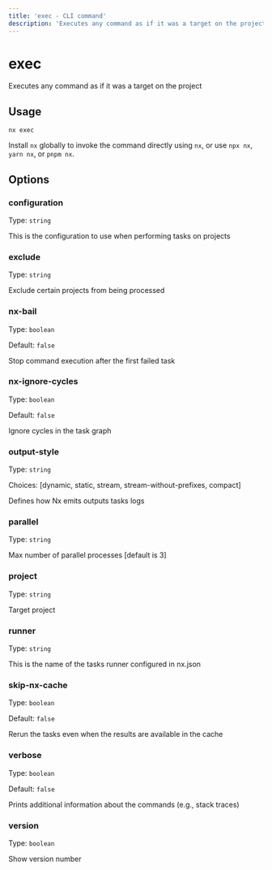 ```yaml
---
title: 'exec - CLI command'
description: 'Executes any command as if it was a target on the project'
---
```


# exec

Executes any command as if it was a target on the project

## Usage

```shell
nx exec
```

Install `nx` globally to invoke the command directly using `nx`, or use `npx nx`, `yarn nx`, or `pnpm nx`.

## Options

### configuration

Type: `string`

This is the configuration to use when performing tasks on projects

### exclude

Type: `string`

Exclude certain projects from being processed

### nx-bail

Type: `boolean`

Default: `false`

Stop command execution after the first failed task

### nx-ignore-cycles

Type: `boolean`

Default: `false`

Ignore cycles in the task graph

### output-style

Type: `string`

Choices: [dynamic, static, stream, stream-without-prefixes, compact]

Defines how Nx emits outputs tasks logs

### parallel

Type: `string`

Max number of parallel processes [default is 3]

### project

Type: `string`

Target project

### runner

Type: `string`

This is the name of the tasks runner configured in nx.json

### skip-nx-cache

Type: `boolean`

Default: `false`

Rerun the tasks even when the results are available in the cache

### verbose

Type: `boolean`

Default: `false`

Prints additional information about the commands (e.g., stack traces)

### version

Type: `boolean`

Show version number
